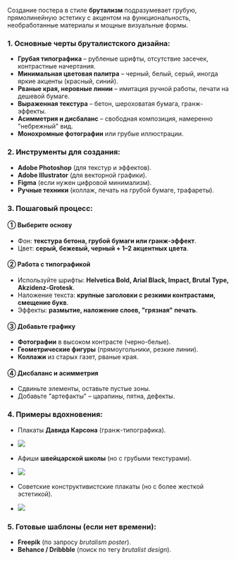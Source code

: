 Создание постера в стиле **брутализм** подразумевает грубую, прямолинейную эстетику с акцентом на функциональность, необработанные материалы и мощные визуальные формы.  

### **1. Основные черты бруталистского дизайна:**  
- **Грубая типографика** – рубленые шрифты, отсутствие засечек, контрастные начертания.  
- **Минимальная цветовая палитра** – черный, белый, серый, иногда яркие акценты (красный, синий).  
- **Рваные края, неровные линии** – имитация ручной работы, печати на дешевой бумаге.  
- **Выраженная текстура** – бетон, шероховатая бумага, гранж-эффекты.  
- **Асимметрия и дисбаланс** – свободная композиция, намеренно "небрежный" вид.  
- **Монохромные фотографии** или грубые иллюстрации.  

### **2. Инструменты для создания:**  
- **Adobe Photoshop** (для текстур и эффектов).  
- **Adobe Illustrator** (для векторной графики).  
- **Figma** (если нужен цифровой минимализм).  
- **Ручные техники** (коллаж, печать на грубой бумаге, трафареты).  

### **3. Пошаговый процесс:**  

#### **① Выберите основу**  
- Фон: **текстура бетона, грубой бумаги или гранж-эффект**.  
- Цвет: **серый, бежевый, черный + 1–2 акцентных цвета**.  

#### **② Работа с типографикой**  
- Используйте шрифты: **Helvetica Bold, Arial Black, Impact, Brutal Type, Akzidenz-Grotesk**.  
- Наложение текста: **крупные заголовки с резкими контрастами, смещение букв**.  
- Эффекты: **размытие, наложение слоев, "грязная" печать**.  

#### **③ Добавьте графику**  
- **Фотографии** в высоком контрасте (черно-белые).  
- **Геометрические фигуры** (прямоугольники, резкие линии).  
- **Коллажи** из старых газет, рваные края.  

#### **④ Дисбаланс и асимметрия**  
- Сдвиньте элементы, оставьте пустые зоны.  
- Добавьте "артефакты" – царапины, пятна, дефекты.  

### **4. Примеры вдохновения:**  
- Плакаты **Давида Карсона** (гранж-типографика).
- 
  <img src="https://i.pinimg.com/474x/fb/f2/23/fbf223e98b348f39c8bd254f0a1b3051.jpg?nii=t"/>

- Афиши **швейцарской школы** (но с грубыми текстурами).
- 
  <img src="https://ic.pics.livejournal.com/nobelfaik/13371134/146744/146744_original.png"/>

- Советские конструктивистские плакаты (но с более жесткой эстетикой).
- 
  <img src="https://files.mediiia.ru/postimages/4668/1a51d5ccf49c4621889089f943331941/8dbeec2496d24659964adf3c67e155881152x816.jpg"/>


### **5. Готовые шаблоны (если нет времени):**  
- **Freepik** (по запросу *brutalism poster*).  
- **Behance / Dribbble** (поиск по тегу *brutalist design*).  

